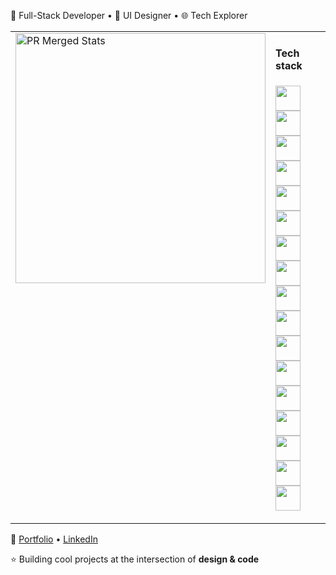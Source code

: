 🚀 Full-Stack Developer • 🎨 UI Designer • 🌐 Tech Explorer  

<table>
  <tr>
    <td valign="top" width="400">
      <img src="https://github-readme-stats.vercel.app/api?username=mdkamran-25&show=prs_merged,prs_merged_percentage&theme=dracula&hide_border=true" alt="PR Merged Stats" width="400" />
    </td>
    <td valign="top">
      <h4>Tech stack</h4>
      <p>
        <a href="https://nextjs.org/" target="_blank"><img src="https://skillicons.dev/icons?i=next" width="40" /></a>
        <a href="https://react.dev/" target="_blank"><img src="https://skillicons.dev/icons?i=react" width="40" /></a>
        <a href="https://developer.mozilla.org/en-US/docs/Web/JavaScript" target="_blank"><img src="https://skillicons.dev/icons?i=js" width="40" /></a>
        <a href="https://www.typescriptlang.org/" target="_blank"><img src="https://skillicons.dev/icons?i=ts" width="40" /></a>
        <a href="https://developer.mozilla.org/en-US/docs/Web/HTML" target="_blank"><img src="https://skillicons.dev/icons?i=html" width="40" /></a>
        <a href="https://developer.mozilla.org/en-US/docs/Web/CSS" target="_blank"><img src="https://skillicons.dev/icons?i=css" width="40" /></a>
        <a href="https://tailwindcss.com/" target="_blank"><img src="https://skillicons.dev/icons?i=tailwind" width="40" /></a>
        <a href="https://www.figma.com/" target="_blank"><img src="https://skillicons.dev/icons?i=figma" width="40" /></a>
        <a href="https://wordpress.org/" target="_blank"><img src="https://skillicons.dev/icons?i=wordpress" width="40" /></a>
        <a href="https://git-scm.com/" target="_blank"><img src="https://skillicons.dev/icons?i=git" width="40" /></a>
        <a href="https://github.com/" target="_blank"><img src="https://skillicons.dev/icons?i=github" width="40" /></a>
        <a href="https://www.gnu.org/software/bash/" target="_blank"><img src="https://skillicons.dev/icons?i=bash" width="40" /></a>
        <a href="https://www.postman.com/" target="_blank"><img src="https://skillicons.dev/icons?i=postman" width="40" /></a>
        <a href="https://graphql.org/" target="_blank"><img src="https://skillicons.dev/icons?i=graphql" width="40" /></a>
        <a href="https://nodejs.org/" target="_blank"><img src="https://skillicons.dev/icons?i=nodejs" width="40" /></a>
        <a href="https://www.netlify.com/" target="_blank"><img src="https://skillicons.dev/icons?i=netlify" width="40" /></a>
        <a href="https://vercel.com/" target="_blank"><img src="https://skillicons.dev/icons?i=vercel" width="40" /></a>
      </p>
    </td>
  </tr>
</table>  

🔗 <a href="https://mdkamran.vercel.app/" target="_blank">Portfolio</a> • <a href="https://www.linkedin.com/in/md-kamran-247154246/" target="_blank">LinkedIn</a>  

⭐ Building cool projects at the intersection of **design & code**  
